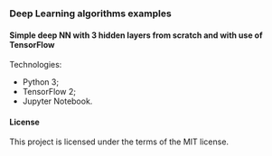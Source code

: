 ### Deep Learning algorithms examples
#### Simple deep NN with 3 hidden layers from scratch and with use of TensorFlow

Technologies:
- Python 3;
- TensorFlow 2;
- Jupyter Notebook.

#### License

This project is licensed under the terms of the MIT license.